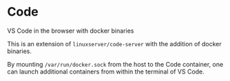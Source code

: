 # Code
VS Code in the browser with docker binaries

This is an extension of `linuxserver/code-server` with the addition of docker binaries.

By mounting `/var/run/docker.sock` from the host to the Code container, one can launch additional containers from within the terminal of VS Code.
